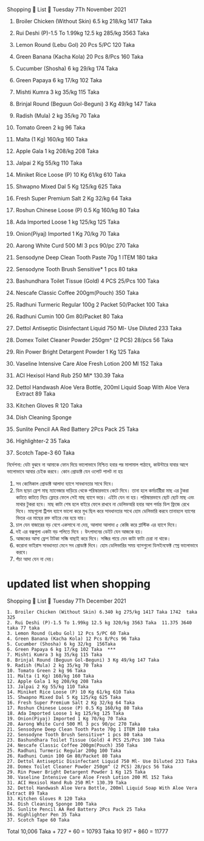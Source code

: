 Shopping 🛒 List 📃 Tuesday 7Th November 2021

1. Broiler Chicken (Without Skin) 6.5 kg 218/kg 1417 Taka
2. Rui Deshi (P)-1.5 To 1.99kg 12.5 kg 285/kg 3563 Taka

3. Lemon Round (Lebu Gol) 20 Pcs 5/PC 120 Taka
4. Green Banana (Kacha Kola) 20 Pcs 8/Pcs 160 Taka
5. Cucumber (Shosha) 6 kg 29/kg 174 Taka
6. Green Papaya 6 kg 17/kg 102 Taka
7. Mishti Kumra 3 kg 35/kg 115 Taka
8. Brinjal Round (Beguun Gol-Beguni) 3 Kg 49/kg 147 Taka
9. Radish (Mula) 2 kg 35/kg 70 Taka
10. Tomato Green 2 kg 96 Taka

10. Malta (1 Kg) 160/kg 160 Taka
11. Apple Gala 1 kg 208/kg 208 Taka
12. Jalpai 2 Kg 55/kg 110 Taka

13. Miniket Rice Loose (P) 10 Kg 61/kg 610 Taka
14. Shwapno Mixed Dal 5 Kg 125/kg 625 Taka
15. Fresh Super Premium Salt 2 Kg 32/kg 64 Taka
16. Roshun Chinese Loose (P) 0.5 Kg 160/kg 80 Taka
17. Ada Imported Loose 1 kg 125/kg 125 Taka
18. Onion(Piyaj) Imported 1 Kg 70/kg 70 Taka
19. Aarong White Curd 500 Ml 3 pcs 90/pc 270 Taka

20. Sensodyne Deep Clean Tooth Paste 70g 1 ITEM 180 taka
21. Sensodyne Tooth Brush Sensitive* 1 pcs 80 taka
22. Bashundhara Toilet Tissue (Gold) 4 PCS 25/Pcs 100 Taka
23. Nescafe Classic Coffee 200gm(Pouch) 350 Taka
24. Radhuni Turmeric Regular 100g 2 Packet 50/Packet 100 Taka
25. Radhuni Cumin 100 Gm 80/Packet 80 Taka
26. Dettol Antiseptic Disinfectant Liquid 750 Ml- Use Diluted 233 Taka
27. Domex Toilet Cleaner Powder 250gm^ (2 PCS) 28/pcs 56 Taka
28. Rin Power Bright Detargent Powder 1 Kg 125 Taka
29. Vaseline Intensive Care Aloe Fresh Lotion 200 Ml 152 Taka
30. ACI Hexisol Hand Rub 250 Ml* 130.39 Taka
31. Dettol Handwash Aloe Vera Bottle, 200ml Liquid Soap With Aloe Vera Extract 89 Taka
32. Kitchen Gloves R 120 Taka
33. Dish Cleaning Sponge
34. Sunlite Pencil AA Red Battery 2Pcs Pack 25 Taka
35. Highlighter-2 35 Taka
36. Scotch Tape-3 60 Taka

নির্দেশনা:
যেটা বুঝবে না আমাকে ফোন দিয়ে ভালোভাবে নিশ্চিত হবার পর মালামাল পাঠাবে, কাউন্টারে যাবার আগে ভালোভাবে আবার চেইক করবে। কোন প্রোডাক্ট যেন ওলোট পালট না হয়
1. সব ক্যেমিকাল প্রোডাক্ট আলাদা ব্যাগে সাবধানতার সাথে দিবে।
2. ডিম ছাড়া ফ্রেশ মাছ ম্যানেজার দাড়িয়ে থেকে পরিস্কারভাবে কেটে দিবে। তানা হলে কর্মচারীিরা মাছ এর টুকরা কাটতে কাটতে নিচে ফ্লোরে ফেলে সেই মাছ ব্যাগে ভরে। এইটা যেন না হয়। পরিস্কারভাবে ছোট ছোট মাছ এবং মাথার টুকরা হবে। মাছ কাটা শেষ হলে বাইরে ফেলে রাখবে না ডেলিভঅরি হবার আগ পর্যন্ত ডিপ ফ্রিজে রেখে দিবে। মাছগুলো ট্রিপল ব্যাগে ভালো করে মুখ ছিল করে সাবধানতার সাথে হোম ডেলিভারি করবে তানাহলে ব্যাগের ভিতর এর মাছের রক্ত বাইরে বের হয়ে যায়।
3. চাল যেন বাজারের বড় বেগে একসাথে না দেয়, আলাদা আলাদা ৫ কেজি করে প্লাস্টিক এর ব্যাগে দিবে।
4. দই এর বক্সগুলা একটা বড় পলিতে দিবে । উৎপাদনের ডেইট যেন আজকে হয়।
5. আজকের আসা ফ্রেশ টাটকা সব্জি বাছাই করে দিবে। সব্জির গায়ে যেন কাটা ফাটা চেরা না থাকে।
6. করোনা ভাইরাস সাবধানতা মেনে সব প্রোডাক্ট দিবে। হোম ডেলিভারির সময় ব্যাগগুলো ডিসইনফেক্ট স্প্রে ভালোভাবে করবে।
7. পঁচা আদা যেন না দেয়।



# updated list when shopping

Shopping 🛒 List 📃 Tuesday 7Th December 2021

    1. Broiler Chicken (Without Skin) 6.340 kg 275/kg 1417 Taka 1742  taka 325
    2. Rui Deshi (P)-1.5 To 1.99kg 12.5 kg 320/kg 3563 Taka  11.375 3640 taka 77 taka
    3. Lemon Round (Lebu Gol) 12 Pcs 5/PC 60 Taka
    4. Green Banana (Kacha Kola) 12 Pcs 8/Pcs 96 Taka
    5. Cucumber (Shosha) 6 kg 32/kg  156Taka
    6. Green Papaya 6 kg 17/kg 102 Taka  ***
    7. Mishti Kumra 3 kg 35/kg 115 Taka
    8. Brinjal Round (Beguun Gol-Beguni) 3 Kg 49/kg 147 Taka
    9. Radish (Mula) 2 kg 35/kg 70 Taka
    10. Tomato Green 2 kg 96 Taka
    11. Malta (1 Kg) 160/kg 160 Taka
    12. Apple Gala 1 kg 208/kg 208 Taka
    13. Jalpai 2 Kg 55/kg 110 Taka
    14. Miniket Rice Loose (P) 10 Kg 61/kg 610 Taka
    15. Shwapno Mixed Dal 5 Kg 125/kg 625 Taka
    16. Fresh Super Premium Salt 2 Kg 32/kg 64 Taka
    17. Roshun Chinese Loose (P) 0.5 Kg 160/kg 80 Taka
    18. Ada Imported Loose 1 kg 125/kg 125 Taka
    19. Onion(Piyaj) Imported 1 Kg 70/kg 70 Taka
    20. Aarong White Curd 500 Ml 3 pcs 90/pc 270 Taka
    21. Sensodyne Deep Clean Tooth Paste 70g 1 ITEM 180 taka
    22. Sensodyne Tooth Brush Sensitive* 1 pcs 80 taka
    23. Bashundhara Toilet Tissue (Gold) 4 PCS 25/Pcs 100 Taka
    24. Nescafe Classic Coffee 200gm(Pouch) 350 Taka
    25. Radhuni Turmeric Regular 200g 100 Taka
    26. Radhuni Cumin 100 Gm 80/Packet 80 Taka
    27. Dettol Antiseptic Disinfectant Liquid 750 Ml- Use Diluted 233 Taka
    28. Domex Toilet Cleaner Powder 250gm^ (2 PCS) 28/pcs 56 Taka
    29. Rin Power Bright Detargent Powder 1 Kg 125 Taka
    30. Vaseline Intensive Care Aloe Fresh Lotion 200 Ml 152 Taka
    31. ACI Hexisol Hand Rub 250 Ml* 130.39 Taka
    32. Dettol Handwash Aloe Vera Bottle, 200ml Liquid Soap With Aloe Vera Extract 89 Taka
    33. Kitchen Gloves R 120 Taka
    34. Dish Cleaning Sponge 100 Taka
    35. Sunlite Pencil AA Red Battery 2Pcs Pack 25 Taka
    36. Highlighter Pen 35 Taka
    37. Scotch Tape 60 Taka
Total 10,006 Taka + 727 + 60 = 10793 Taka
10 917 + 860 = 11777

